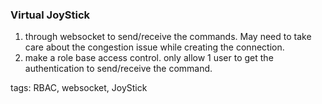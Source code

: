 ### Virtual JoyStick

1. through websocket to send/receive the commands. May need to take care about the congestion issue while creating the connection.
2. make a role base access control. only allow 1 user to get the authentication to send/receive the command.

tags: RBAC, websocket, JoyStick